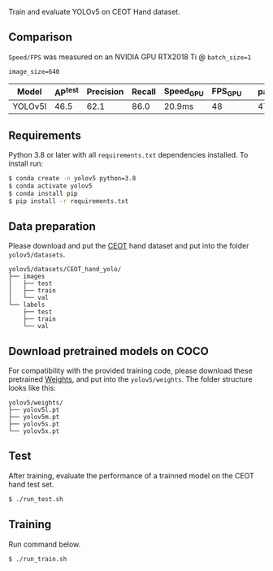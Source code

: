 

Train and evaluate YOLOv5 on CEOT Hand dataset.

## Comparison

`Speed/FPS` was measured on an NVIDIA GPU RTX2018 Ti @ `batch_size=1`

`image_size=640`

| Model | AP<sup>test</sup> | Precision| Recall | Speed<sub>GPU</sub> | FPS<sub>GPU</sub> || params | FLOPS |
|---------- |------ |------ |------ | -------- | ------| ------ |------  |  :------: |
| YOLOv5l | 46.5     | 62.1   | 86.0    | 20.9ms     | 48     || 47.8M  | 88.1B


## Requirements

Python 3.8 or later with all `requirements.txt` dependencies installed. To install run:
```bash
$ conda create -n yolov5 python=3.8
$ conda activate yolov5
$ conda install pip
$ pip install -r requirements.txt
```

## Data preparation

Please download and put the [CEOT](https://drive.google.com/file/d/1UOG_XrZ8ZlFBvQOHFk7AHzx4m0tz4EYU/view?usp=sharing) hand dataset and put into the folder `yolov5/datasets`.

```
yolov5/datasets/CEOT_hand_yolo/
├── images
│   ├── test
│   ├── train
│   └── val
└── labels
    ├── test
    ├── train
    └── val
```

## Download pretrained models on COCO

For compatibility with the provided training code, please download these pretrained [Weights](https://drive.google.com/file/d/1NoFDMlFNTzBeUsis09vNJH7Wv0zbUv7L/view?usp=sharing), and put into the `yolov5/weights`. The folder structure looks like this:

```
yolov5/weights/
├── yolov5l.pt
├── yolov5m.pt
├── yolov5s.pt
└── yolov5x.pt
```


## Test

After training, evaluate the performance of a trainned model on the CEOT hand test set.
```bash
$ ./run_test.sh
```

## Training

Run command below.
```bash
$ ./run_train.sh                                   
```
